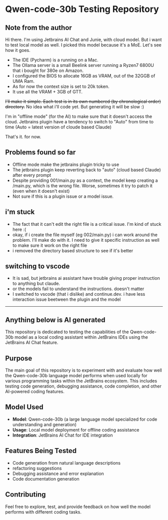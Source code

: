 # Qwen-code-30b Testing Repository

## Note from the author

Hi there. I'm using Jetbrains AI Chat and Junie, with cloud model.
But i want to test local model as well. I picked this model because it's a MoE.
Let's see how it goes.

- The IDE (Pycharm) is a running on a Mac.
- The Ollama server is a small Beelink server running a Ryzen7 6800U that i bought for 380e on Amazon.
- I configured the BIOS to allocate 16GB as VRAM, out of the 32GGB of UMA Ram.
- As for now the context size is set to 20k token.
- It use all the VRAM + 3GB of GTT.

~~I'll make it simple. Each test is in its own numbered (by chronological order) directory.~~
No idea what i'll code yet. But generating it will be slow :)

I'm in "offline mode" (for the AI) to make sure that it doesn't access the cloud.
Jetbrains plugin have a tendency to switch to "Auto" from time to time (Auto = latest version of cloude based Claude)

That's it. for now.

## Problems found so far

- Offline mode make the jetbrains plugin tricky to use
- The jetbrains plugin keep reverting back to "auto" (cloud based Claude) after every prompt
- Despite providing 001/main.py as a context, the model keep creating a /main.py, which is the wrong file. Worse, sometimes it try to patch it (even when it doesn't exist)
- Not sure if this is a plugin issue or a model issue.

## i'm stuck

- The fact that it can't edit the right file is a critical issue. I'm kind of stuck here :(
- okay, if i create the file myself (eg 002/main.py) i can work around the problem. I'll make do with it. I need to give it specific instruction as well to make sure it work on the right file
- i removed the directory based structure to see if it's better

## switching to vscode

- It is sad, but jetbrains ai assistant have trouble giving proper instruction to anything but claude.
- or the models fail to understand the instructions. doesn't matter
- I switched to vscode (that i dislike) and continue.dev. i have less interaction issue beetween the plugin and the model

----

## Anything below is AI generated

This repository is dedicated to testing the capabilities of the Qwen-code-30b model as a local coding assistant within JetBrains IDEs using the JetBrains AI Chat feature.

## Purpose

The main goal of this repository is to experiment with and evaluate how well the Qwen-code-30b language model performs when used locally for various programming tasks within the JetBrains ecosystem. This includes testing code generation, debugging assistance, code completion, and other AI-powered coding features.

## Model Used

- **Model**: Qwen-code-30b (a large language model specialized for code understanding and generation)
- **Usage**: Local model deployment for offline coding assistance
- **Integration**: JetBrains AI Chat for IDE integration

## Features Being Tested

- Code generation from natural language descriptions
- refactoring suggestions
- Debugging assistance and error explanation
- Code documentation generation

## Contributing

Feel free to explore, test, and provide feedback on how well the model performs with different coding tasks.
